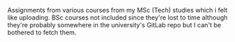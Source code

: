 Assignments from various courses from my MSc (Tech) studies which i felt like uploading. BSc courses not included 
since 
they're lost to time although they're probably somewhere in the university's GitLab repo but I can't be bothered 
to fetch them.
